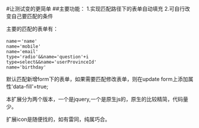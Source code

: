 #让测试变的更简单
##主要功能：
1.实现匹配路径下的表单自动填充
2.可自行改变自己要匹配的条件

主要的匹配的表单有：
```
name＝'name'
name='mobile'
name='email'
type='radio'&&name='question'+i
type=select&&name='userProvinceId'
name='birthday'
```

默认匹配新增form下的表单，如果需要匹配修改表单，则在update form上添加属性'data-fill'=true;

本扩展分为两个版本，一个是jquery,一个是原生js的，原生的比较精简，代码量少。

扩展icon是随便找的，如有雷同，纯属巧合。
